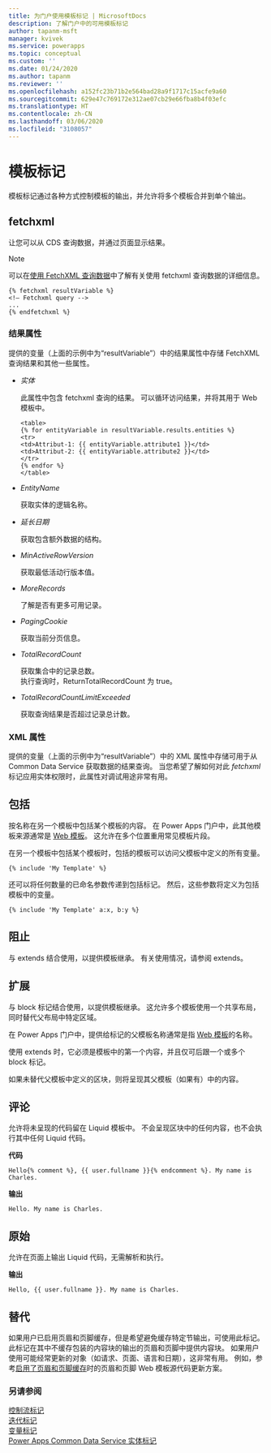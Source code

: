 ```yaml
---
title: 为门户使用模板标记 | MicrosoftDocs
description: 了解门户中的可用模板标记
author: tapanm-msft
manager: kvivek
ms.service: powerapps
ms.topic: conceptual
ms.custom: ''
ms.date: 01/24/2020
ms.author: tapanm
ms.reviewer: ''
ms.openlocfilehash: a152fc23b71b2e564bad28a9f1717c15acfe9a60
ms.sourcegitcommit: 629e47c769172e312ae07cb29e66fba8b4f03efc
ms.translationtype: HT
ms.contentlocale: zh-CN
ms.lasthandoff: 03/06/2020
ms.locfileid: "3108057"
---
```

# <a name="template-tags"></a>模板标记

模板标记通过各种方式控制模板的输出，并允许将多个模板合并到单个输出。

## <a name="fetchxml"></a>fetchxml

让您可以从 CDS 查询数据，并通过页面显示结果。

> [!NOTE]
> 可以在[使用 FetchXML 查询数据](https://docs.microsoft.com/powerapps/developer/common-data-service/use-fetchxml-construct-query)中了解有关使用 fetchxml 查询数据的详细信息。

```
{% fetchxml resultVariable %}
<!— Fetchxml query -->
...
{% endfetchxml %}
```

### <a name="results-attribute"></a>结果属性

提供的变量（上面的示例中为“resultVariable”）中的结果属性中存储 FetchXML 查询结果和其他一些属性。

- *实体*

    此属性中包含 fetchxml 查询的结果。 可以循环访问结果，并将其用于 Web 模板中。

    ```
    <table> 
    {% for entityVariable in resultVariable.results.entities %} 
    <tr> 
    <td>Attribut-1: {{ entityVariable.attribute1 }}</td> 
    <td>Attribut-2: {{ entityVariable.attribute2 }}</td> 
    </tr> 
    {% endfor %} 
    </table> 
    ```

- *EntityName*

    获取实体的逻辑名称。

- *延长日期*

    获取包含额外数据的结构。

- *MinActiveRowVersion*

    获取最低活动行版本值。

- *MoreRecords*

    了解是否有更多可用记录。

- *PagingCookie*

    获取当前分页信息。

- *TotalRecordCount*

    获取集合中的记录总数。 <br/>
    执行查询时，ReturnTotalRecordCount 为 true。

- *TotalRecordCountLimitExceeded*

    获取查询结果是否超过记录总计数。

### <a name="xml-attribute"></a>XML 属性

提供的变量（上面的示例中为“resultVariable”）中的 XML 属性中存储可用于从 Common Data Service 获取数据的结果查询。 当您希望了解如何对此 *fetchxml* 标记应用实体权限时，此属性对调试用途非常有用。  

## <a name="include"></a>包括

按名称在另一个模板中包括某个模板的内容。 在 Power Apps 门户中，此其他模板来源通常是 [Web 模板](store-content-web-templates.md)。 这允许在多个位置重用常见模板片段。  

在另一个模板中包括某个模板时，包括的模板可以访问父模板中定义的所有变量。

`{% include 'My Template' %}`

还可以将任何数量的已命名参数传递到包括标记。 然后，这些参数将定义为包括模板中的变量。

`{% include 'My Template' a:x, b:y %}`

## <a name="block"></a>阻止

与 extends 结合使用，以提供模板继承。 有关使用情况，请参阅 extends。

## <a name="extends"></a>扩展

与 block 标记结合使用，以提供模板继承。 这允许多个模板使用一个共享布局，同时替代父布局中特定区域。

在 Power Apps 门户中，提供给标记的父模板名称通常是指  [Web 模板](store-content-web-templates.md)的名称。  

使用 extends 时，它必须是模板中的第一个内容，并且仅可后跟一个或多个 block 标记。

如果未替代父模板中定义的区块，则将呈现其父模板（如果有）中的内容。

## <a name="comment"></a>评论

允许将未呈现的代码留在 Liquid 模板中。 不会呈现区块中的任何内容，也不会执行其中任何 Liquid 代码。

**代码**

`Hello{% comment %}, {{ user.fullname }}{% endcomment %}. My name is Charles.`

**输出**

`Hello. My name is Charles.`

## <a name="raw"></a>原始

允许在页面上输出 Liquid 代码，无需解析和执行。

**输出**

`Hello, {{ user.fullname }}. My name is Charles.`

## <a name="substitution"></a>替代

如果用户已启用页眉和页脚缓存，但是希望避免缓存特定节输出，可使用此标记。 此标记在其中不缓存包装的内容块的输出的页眉和页脚中提供内容块。 如果用户使用可能经常更新的对象（如请求、页面、语言和日期），这非常有用。 例如，参考[启用了页眉和页脚缓存](../configure/enable-header-footer-output-caching.md)时的页眉和页脚 Web 模板源代码更新方案。

### <a name="see-also"></a>另请参阅

[控制流标记](control-flow-tags.md)<br>
[迭代标记](iteration-tags.md)<br>
[变量标记](variable-tags.md)<br>
[Power Apps Common Data Service 实体标记](portals-entity-tags.md)
